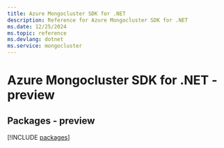 ```yaml
---
title: Azure Mongocluster SDK for .NET
description: Reference for Azure Mongocluster SDK for .NET
ms.date: 12/25/2024
ms.topic: reference
ms.devlang: dotnet
ms.service: mongocluster
---
```

# Azure Mongocluster SDK for .NET - preview
## Packages - preview
[!INCLUDE [packages](mongocluster-index.md)]